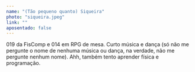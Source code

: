 ```yaml
---
name: "(Tão pequeno quanto) Siqueira"
photo: "siqueira.jpeg"
link: ""
aposentado: false
---
```

019 da FisComp e 014 em RPG de mesa. Curto música e dança (só não me pergunte o nome de nenhuma música ou dança, na verdade, não me pergunte nenhum nome). Ahh, também tento aprender física e programação.